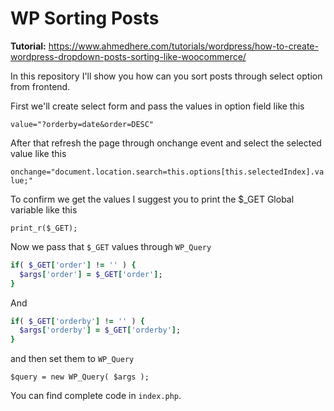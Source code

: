 # WP Sorting Posts

<b>Tutorial:</b> https://www.ahmedhere.com/tutorials/wordpress/how-to-create-wordpress-dropdown-posts-sorting-like-woocommerce/

In this repository I'll show you how can you sort posts through select option from frontend.

First we'll create select form and pass the values in option field like this

`value="?orderby=date&order=DESC"`

After that refresh the page through onchange event and select the selected value like this

`onchange="document.location.search=this.options[this.selectedIndex].value;"`

To confirm we get the values I suggest you to print the $_GET Global variable like this

`print_r($_GET);`

Now we pass that `$_GET` values through `WP_Query`

```ruby
if( $_GET['order'] != '' ) {
  $args['order'] = $_GET['order'];
}
```

And

```ruby
if( $_GET['orderby'] != '' ) {
  $args['orderby'] = $_GET['orderby'];
}
```

and then set them to `WP_Query`

`$query = new WP_Query( $args );`


You can find complete code in `index.php`.
